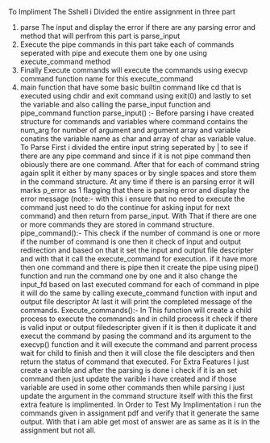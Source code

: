 To Impliment The Sshell i Divided the entire assignment in three part
1) parse The input and display the error if there are any parsing error and method that will perfrom this part is parse_input
2) Execute the pipe commands in this part take each of commands seperated with pipe and execute them one by one using execute_command method
3) Finally Execute commands will execute the commands using execvp command function name for this execute_command
4) main function that have some basic builtin command like cd that is executed using chdir and exit command using exit(0) and lastly to set the variable and also calling the parse_input function and pipe_command  function
parse_input() :- Before parsing i have created structure for commands and variables where command contains the num_arg for number of argument and argument array and variable conatins the variable name as char and array of char as variable value.
To Parse First i divided the entire input string seperated by | to see if there are any pipe command and since if it is not pipe command then obiously there are one command.
After that for each of command string again split it either by many spaces or by single spaces and store them in the command structure.
At any time if there is an parsing error it will marks p_error as 1 flagging that there is parsing error and display the error message (note:- with this i ensure that no need to execute the command  just need to do the continue for asking input for next command) and then return from parse_input.
With That if there are one or more commands they are stored in command structure.
pipe_command():- This check if the number of command is one or more if the number of command is one then it check of input and output redirection and based on that it set the input and output file descripter and with that it call the execute_command for execution.
if it have more then one command and there is pipe then it create the pipe using pipe() function and run the command one by one and it also change the input_fd based on last executed command for each of command in pipe it will do the same by calling execute_command function with input and output file descriptor At last it will print the completed message of the commands.
Execute_commands():- In This function will create a child process to execute the commands and in child process it check if there is valid input or output filedescripter given if it is then it duplicate it and execut the command by pasing the command and its argument to the execvp() function and it will execute the command and parrent process wait for child to finish and then it will close the file descipters and then return the status of command that executed.
For Extra Features I just create a varible and after the parsing is done i check if it is an set command then just update the varible i have created and if those variable are used in some other commands then while parsing i just update the argument in the command structure itself with this the first extra feature is implimented.
In Order to Test My Implimentation i run the commands given in assignment pdf and verify that it generate the same output.
With that i am able get most of answer are as same as it is in the assignment but not all.




